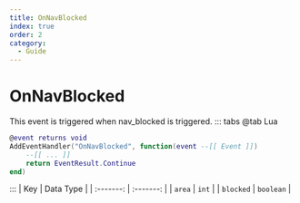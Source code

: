 ```yaml
---
title: OnNavBlocked
index: true
order: 2
category:
  - Guide
---
```


# OnNavBlocked
This event is triggered when nav_blocked is triggered.
::: tabs
@tab Lua
```lua
@event returns void
AddEventHandler("OnNavBlocked", function(event --[[ Event ]])
    --[[ ... ]]
    return EventResult.Continue
end)
```

:::
|    Key    | Data Type |
| :-------: | :-------: |
|   `area`  |   `int`   |
| `blocked` | `boolean` |